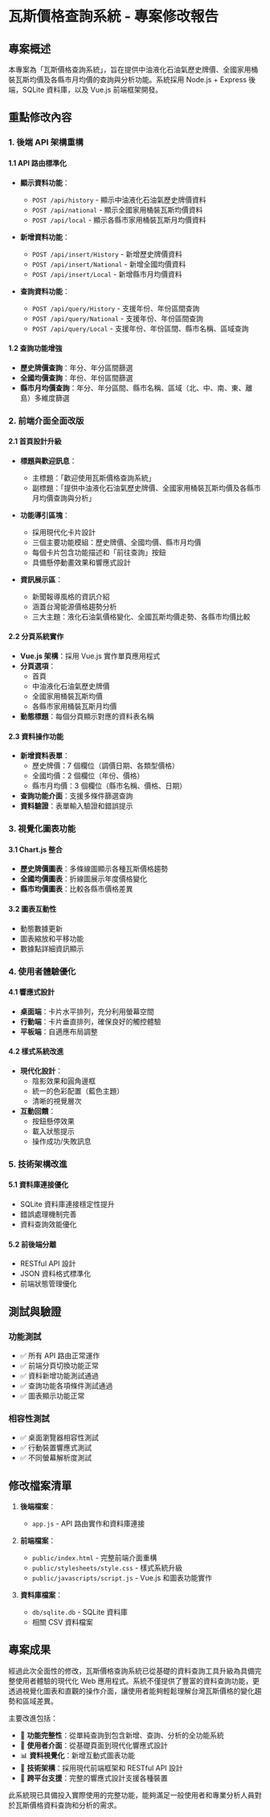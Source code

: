 # 瓦斯價格查詢系統 - 專案修改報告

## 專案概述

本專案為「瓦斯價格查詢系統」，旨在提供中油液化石油氣歷史牌價、全國家用桶裝瓦斯均價及各縣市月均價的查詢與分析功能。系統採用 Node.js + Express 後端，SQLite 資料庫，以及 Vue.js 前端框架開發。

## 重點修改內容

### 1. 後端 API 架構重構

#### 1.1 API 路由標準化
- **顯示資料功能**：
    - `POST /api/history` - 顯示中油液化石油氣歷史牌價資料
    - `POST /api/national` - 顯示全國家用桶裝瓦斯均價資料
    - `POST /api/local` - 顯示各縣市家用桶裝瓦斯月均價資料

- **新增資料功能**：
    - `POST /api/insert/History` - 新增歷史牌價資料
    - `POST /api/insert/National` - 新增全國均價資料
    - `POST /api/insert/Local` - 新增縣市月均價資料

- **查詢資料功能**：
    - `POST /api/query/History` - 支援年份、年份區間查詢
    - `POST /api/query/National` - 支援年份、年份區間查詢
    - `POST /api/query/Local` - 支援年份、年份區間、縣市名稱、區域查詢

#### 1.2 查詢功能增強
- **歷史牌價查詢**：年分、年分區間篩選
- **全國均價查詢**：年份、年份區間篩選
- **縣市月均價查詢**：年分、年分區間、縣市名稱、區域（北、中、南、東、離島）多維度篩選

### 2. 前端介面全面改版

#### 2.1 首頁設計升級
- **標題與歡迎訊息**：
    - 主標題：「歡迎使用瓦斯價格查詢系統」
    - 副標題：「提供中油液化石油氣歷史牌價、全國家用桶裝瓦斯均價及各縣市月均價查詢與分析」

- **功能導引區塊**：
    - 採用現代化卡片設計
    - 三個主要功能模組：歷史牌價、全國均價、縣市月均價
    - 每個卡片包含功能描述和「前往查詢」按鈕
    - 具備懸停動畫效果和響應式設計

- **資訊展示區**：
    - 新聞報導風格的資訊介紹
    - 涵蓋台灣能源價格趨勢分析
    - 三大主題：液化石油氣價格變化、全國瓦斯均價走勢、各縣市均價比較

#### 2.2 分頁系統實作
- **Vue.js 架構**：採用 Vue.js 實作單頁應用程式
- **分頁選項**：
    - 首頁
    - 中油液化石油氣歷史牌價
    - 全國家用桶裝瓦斯均價
    - 各縣市家用桶裝瓦斯月均價
- **動態標題**：每個分頁顯示對應的資料表名稱

#### 2.3 資料操作功能
- **新增資料表單**：
    - 歷史牌價：7 個欄位（調價日期、各類型價格）
    - 全國均價：2 個欄位（年份、價格）
    - 縣市月均價：3 個欄位（縣市名稱、價格、日期）
- **查詢功能介面**：支援多條件篩選查詢
- **資料驗證**：表單輸入驗證和錯誤提示

### 3. 視覺化圖表功能

#### 3.1 Chart.js 整合
- **歷史牌價圖表**：多條線圖顯示各種瓦斯價格趨勢
- **全國均價圖表**：折線圖展示年度價格變化
- **縣市均價圖表**：比較各縣市價格差異

#### 3.2 圖表互動性
- 動態數據更新
- 圖表縮放和平移功能
- 數據點詳細資訊顯示

### 4. 使用者體驗優化

#### 4.1 響應式設計
- **桌面端**：卡片水平排列，充分利用螢幕空間
- **行動端**：卡片垂直排列，確保良好的觸控體驗
- **平板端**：自適應布局調整

#### 4.2 樣式系統改進
- **現代化設計**：
    - 陰影效果和圓角邊框
    - 統一的色彩配置（藍色主題）
    - 清晰的視覺層次
- **互動回饋**：
    - 按鈕懸停效果
    - 載入狀態提示
    - 操作成功/失敗訊息

### 5. 技術架構改進

#### 5.1 資料庫連接優化
- SQLite 資料庫連接穩定性提升
- 錯誤處理機制完善
- 資料查詢效能優化

#### 5.2 前後端分離
- RESTful API 設計
- JSON 資料格式標準化
- 前端狀態管理優化

## 測試與驗證

### 功能測試
- ✅ 所有 API 路由正常運作
- ✅ 前端分頁切換功能正常
- ✅ 資料新增功能測試通過
- ✅ 查詢功能各項條件測試通過
- ✅ 圖表顯示功能正常

### 相容性測試
- ✅ 桌面瀏覽器相容性測試
- ✅ 行動裝置響應式測試
- ✅ 不同螢幕解析度測試

## 修改檔案清單

1. **後端檔案**：
    - `app.js` - API 路由實作和資料庫連接

2. **前端檔案**：
    - `public/index.html` - 完整前端介面重構
    - `public/stylesheets/style.css` - 樣式系統升級
    - `public/javascripts/script.js` - Vue.js 和圖表功能實作

3. **資料庫檔案**：
    - `db/sqlite.db` - SQLite 資料庫
    - 相關 CSV 資料檔案

## 專案成果

經過此次全面性的修改，瓦斯價格查詢系統已從基礎的資料查詢工具升級為具備完整使用者體驗的現代化 Web 應用程式。系統不僅提供了豐富的資料查詢功能，更透過視覺化圖表和直觀的操作介面，讓使用者能夠輕鬆理解台灣瓦斯價格的變化趨勢和區域差異。

主要改進包括：
- 🎯 **功能完整性**：從單純查詢到包含新增、查詢、分析的全功能系統
- 🎨 **使用者介面**：從基礎頁面到現代化響應式設計
- 📊 **資料視覺化**：新增互動式圖表功能
- 🔧 **技術架構**：採用現代前端框架和 RESTful API 設計
- 📱 **跨平台支援**：完整的響應式設計支援各種裝置

此系統現已具備投入實際使用的完整功能，能夠滿足一般使用者和專業分析人員對於瓦斯價格資料查詢和分析的需求。
